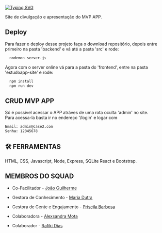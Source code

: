 
[![Typing SVG](https://readme-typing-svg.demolab.com?font=Fira+Code&pause=1000&color=F70BEA&width=435&lines=PROJETO+FINAL+EM+SQUAD++-++SITE+DO+MEU+APP+)](https://git.io/typing-svg)

Site de divulgação e apresentação do MVP APP.   



## Deploy

Para fazer o deploy desse projeto faça o download repositório, depois entre primeiro na pasta 'backend' e vá até a pasta 'src' e rode:

```bash
  nodemon server.js
```
Agora com o server online vá para a pasta do 'frontend', entre na pasta 'estudoapp-site' e rode:

```bash
  npm install 
  npm run dev
```
## CRUD MVP APP

Só é possivel acessar o APP atráves de uma rota oculta 'admin' no site. Para acessa-la basta ir no endereço '/login' e logar com 

```bash
Email: admin@case2.com 
Senha: 12345678

```

## 🛠 FERRAMENTAS 
HTML, CSS, Javascript, Node, Express, SQLite React e Bootstrap.


## MEMBROS DO SQUAD 

- Co-Facilitador - [João Guilherme](https://github.com/JGuilheerm)

- Gestora de Conhecimento - [Maria Dutra](https://github.com/MariDutra)

- Gestora de Gente e Engajamento - [Priscila Barbosa](https://github.com/Priscilabf)

- Colaboradora - [Alexsandra Mota]( https://github.com/Alexsandra2223)

- Colaborador - [Rafiki Dias](https://github.com/Rfknzg)



